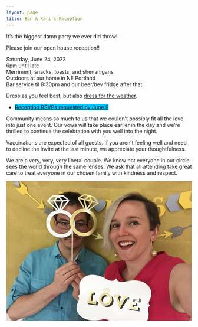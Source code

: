 ```yaml
---
layout: page
title: Ben & Kari's Reception
---
```

<style>
  .main .content { 
    text-align: center; 
  }
  </style>

It’s the biggest damn party we ever did throw!

Please join our open house reception!!

Saturday, June 24, 2023<br />
6pm until late<br />
Merriment, snacks, toasts, and shenanigans<br />
Outdoors at our home in NE Portland<br />
Bar service til 8:30pm and our beer/bev fridge after that<br />

Dress as you feel best, but also [dress for the weather](https://www.wunderground.com/calendar/us/or/portland/KPDX/date/2023-6).<br />
<ul class="tag_box inline cloud-tags">
  <li><a href="https://forms.gle/CJAT7GVUXhbFPCzv7" style="background-color: rgb(0, 198, 255);"><i class="fa fa-pen-to-square"></i>Reception RSVPs requested by June 9</a></li>
</ul>

Community means so much to us that we couldn’t possibly fit all the love into just one event. Our vows will take place earlier in the day and we’re thrilled to continue the celebration with you well into the night.


Vaccinations are expected of all guests. If you aren’t feeling well and need to decline the invite at the last minute, we appreciate your thoughtfulness.

We are a very, very, very liberal couple. We know not everyone in our circle sees the world through the same lenses. We ask that all attending take great care to treat everyone in our chosen family with kindness and respect.


![us being goobers](/assets/images/loveandringsgoobers.JPG)
